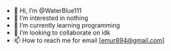 - 👋 Hi, I’m @WaterBlue111
- 👀 I’m interested in nothing
- 🌱 I’m currently learning programming
- 💞️ I’m looking to collaborate on idk
- 📫 How to reach me for email [emur894@gmail.com]

<!---
WaterBlue111/WaterBlue111 is a ✨ special ✨ repository because its `README.md` (this file) appears on your GitHub profile.
You can click the Preview link to take a look at your changes.
--->
